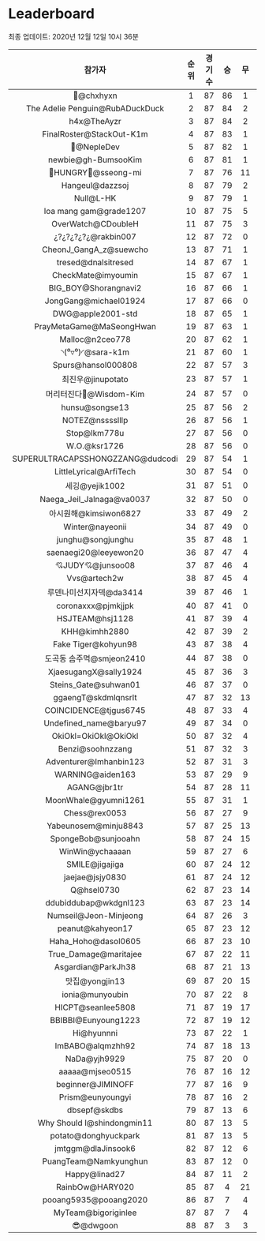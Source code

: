 # Leaderboard
최종 업데이트: 2020년 12월 12일 10시 36분




| 참가자 | 순위 | 경기수 | 승 | 무 | 패 | 승점 |
|:---:|:---:|:---:|:---:|:---:|:---:|:---:|
| 👑@chxhyxn | 1 | 87 | 86 | 1 | 0 | 259 |
| The Adelie Penguin@RubADuckDuck | 2 | 87 | 84 | 2 | 1 | 254 |
| h4x@TheAyzr | 3 | 87 | 84 | 2 | 1 | 254 |
| FinalRoster@StackOut-K1m | 4 | 87 | 83 | 1 | 3 | 250 |
| 🥈@NepleDev | 5 | 87 | 82 | 1 | 4 | 247 |
| newbie@gh-BumsooKim | 6 | 87 | 81 | 1 | 5 | 244 |
| 🍗HUNGRY🍗@sseong-mi | 7 | 87 | 76 | 11 | 0 | 239 |
| Hangeul@dazzsoj | 8 | 87 | 79 | 2 | 6 | 239 |
| Null@L-HK | 9 | 87 | 79 | 1 | 7 | 238 |
| loa mang gam@grade1207 | 10 | 87 | 75 | 5 | 7 | 230 |
| OverWatch@CDoubleH | 11 | 87 | 75 | 3 | 9 | 228 |
| ¿?¿?¿?¿?¿@rakbin007 | 12 | 87 | 72 | 0 | 15 | 216 |
| CheonJ_GangA_z@suewcho | 13 | 87 | 71 | 1 | 15 | 214 |
| tresed@dnalsitresed | 14 | 87 | 67 | 1 | 19 | 202 |
| CheckMate@imyoumin | 15 | 87 | 67 | 1 | 19 | 202 |
| BIG_BOY@Shorangnavi2 | 16 | 87 | 66 | 1 | 20 | 199 |
| JongGang@michael01924 | 17 | 87 | 66 | 0 | 21 | 198 |
| DWG@apple2001-std | 18 | 87 | 65 | 1 | 21 | 196 |
| PrayMetaGame@MaSeongHwan | 19 | 87 | 63 | 1 | 23 | 190 |
| Malloc@n2ceo778 | 20 | 87 | 62 | 1 | 24 | 187 |
| ◝(⁰▿⁰)◜@sara-k1m | 21 | 87 | 60 | 1 | 26 | 181 |
| Spurs@hansol000808 | 22 | 87 | 57 | 3 | 27 | 174 |
| 최진우@jinupotato | 23 | 87 | 57 | 1 | 29 | 172 |
| 머리터진다🤯@Wisdom-Kim | 24 | 87 | 57 | 0 | 30 | 171 |
| hunsu@songse13 | 25 | 87 | 56 | 2 | 29 | 170 |
| NOTEZ@nsssslllp | 26 | 87 | 56 | 1 | 30 | 169 |
| Stop@lkm778u | 27 | 87 | 56 | 0 | 31 | 168 |
| W.O.@ksr1726 | 28 | 87 | 56 | 0 | 31 | 168 |
| SUPERULTRACAPSSHONGZZANG@dudcodi | 29 | 87 | 54 | 1 | 32 | 163 |
| LittleLyrical@ArfiTech | 30 | 87 | 54 | 0 | 33 | 162 |
| 세깅@yejik1002 | 31 | 87 | 51 | 0 | 36 | 153 |
| Naega_Jeil_Jalnaga@va0037 | 32 | 87 | 50 | 0 | 37 | 150 |
| 아시원해@kimsiwon6827 | 33 | 87 | 49 | 2 | 36 | 149 |
| Winter@nayeonii | 34 | 87 | 49 | 0 | 38 | 147 |
| junghu@songjunghu | 35 | 87 | 48 | 1 | 38 | 145 |
| saenaegi20@leeyewon20 | 36 | 87 | 47 | 4 | 36 | 145 |
| 💘JUDY💘@junsoo08 | 37 | 87 | 46 | 4 | 37 | 142 |
| Vvs@artech2w | 38 | 87 | 45 | 4 | 38 | 139 |
| 루덴나미선지자덱@da3414 | 39 | 87 | 46 | 1 | 40 | 139 |
| coronaxxx@pjmkjjpk | 40 | 87 | 41 | 0 | 46 | 123 |
| HSJTEAM@hsj1128 | 41 | 87 | 39 | 4 | 44 | 121 |
| KHH@kimhh2880 | 42 | 87 | 39 | 2 | 46 | 119 |
| Fake Tiger@kohyun98 | 43 | 87 | 38 | 4 | 45 | 118 |
| 도곡동 솜주먹@smjeon2410 | 44 | 87 | 38 | 0 | 49 | 114 |
| XjaesugangX@sally1924 | 45 | 87 | 36 | 3 | 48 | 111 |
| Steins_Gate@suhwan01 | 46 | 87 | 37 | 0 | 50 | 111 |
| ggaengT@skdmlqnsrlt | 47 | 87 | 32 | 13 | 42 | 109 |
| COINCIDENCE@tjgus6745 | 48 | 87 | 33 | 4 | 50 | 103 |
| Undefined_name@baryu97 | 49 | 87 | 34 | 0 | 53 | 102 |
| OkiOkl=OkiOkl@OkiOkl | 50 | 87 | 32 | 4 | 51 | 100 |
| Benzi@soohnzzang | 51 | 87 | 32 | 3 | 52 | 99 |
| Adventurer@Imhanbin123 | 52 | 87 | 31 | 3 | 53 | 96 |
| WARNING@aiden163 | 53 | 87 | 29 | 9 | 49 | 96 |
| AGANG@jbr1tr | 54 | 87 | 28 | 11 | 48 | 95 |
| MoonWhale@gyumni1261 | 55 | 87 | 31 | 1 | 55 | 94 |
| Chess@rex0053 | 56 | 87 | 27 | 9 | 51 | 90 |
| Yabeunosem@minju8843 | 57 | 87 | 25 | 13 | 49 | 88 |
| SpongeBob@sunjooahn | 58 | 87 | 24 | 15 | 48 | 87 |
| WinWin@ychaaaan | 59 | 87 | 27 | 6 | 54 | 87 |
| SMILE@jigajiga | 60 | 87 | 24 | 12 | 51 | 84 |
| jaejae@jsjy0830 | 61 | 87 | 24 | 12 | 51 | 84 |
| Q@hsel0730 | 62 | 87 | 23 | 14 | 50 | 83 |
| ddubiddubap@wkdgnl123 | 63 | 87 | 23 | 14 | 50 | 83 |
| Numseil@Jeon-Minjeong | 64 | 87 | 26 | 3 | 58 | 81 |
| peanut@kahyeon17 | 65 | 87 | 23 | 12 | 52 | 81 |
| Haha_Hoho@dasol0605 | 66 | 87 | 23 | 10 | 54 | 79 |
| True_Damage@maritajee | 67 | 87 | 22 | 11 | 54 | 77 |
| Asgardian@ParkJh38 | 68 | 87 | 21 | 13 | 53 | 76 |
| 맛집@yongjin13 | 69 | 87 | 20 | 15 | 52 | 75 |
| ionia@munyoubin | 70 | 87 | 22 | 8 | 57 | 74 |
| HICPT@seanlee5808 | 71 | 87 | 19 | 17 | 51 | 74 |
| BBIBBI@Eunyoung1223 | 72 | 87 | 19 | 12 | 56 | 69 |
| Hi@hyunnni | 73 | 87 | 22 | 1 | 64 | 67 |
| ImBABO@alqmzhh92 | 74 | 87 | 18 | 13 | 56 | 67 |
| NaDa@yjh9929 | 75 | 87 | 20 | 0 | 67 | 60 |
| aaaaa@mjseo0515 | 76 | 87 | 16 | 12 | 59 | 60 |
| beginner@JIMINOFF | 77 | 87 | 16 | 9 | 62 | 57 |
| Prism@eunyoungyi | 78 | 87 | 16 | 2 | 69 | 50 |
| dbsepf@skdbs | 79 | 87 | 13 | 6 | 68 | 45 |
| Why Should I@shindongmin11 | 80 | 87 | 13 | 5 | 69 | 44 |
| potato@donghyuckpark | 81 | 87 | 13 | 5 | 69 | 44 |
| jmtggm@dlaJinsook6 | 82 | 87 | 12 | 6 | 69 | 42 |
| PuangTeam@Namkyunghun | 83 | 87 | 12 | 0 | 75 | 36 |
| Happy@linad27 | 84 | 87 | 11 | 2 | 74 | 35 |
| RainbOw@HARY020 | 85 | 87 | 4 | 21 | 62 | 33 |
| pooang5935@pooang2020 | 86 | 87 | 7 | 4 | 76 | 25 |
| MyTeam@bigoriginlee | 87 | 87 | 7 | 4 | 76 | 25 |
| 😎@dwgoon | 88 | 87 | 3 | 3 | 81 | 12 |